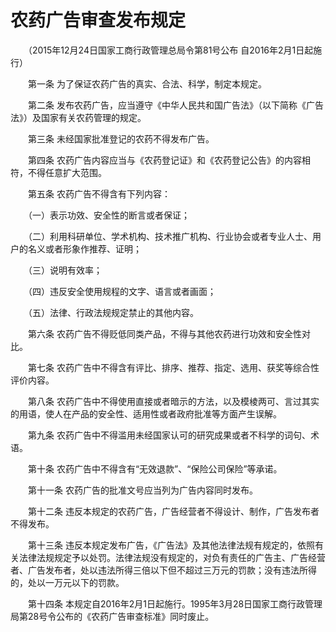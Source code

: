 # 农药广告审查发布规定

　　（2015年12月24日国家工商行政管理总局令第81号公布 自2016年2月1日起施行）

 

　　第一条 为了保证农药广告的真实、合法、科学，制定本规定。

　　第二条 发布农药广告，应当遵守《中华人民共和国广告法》（以下简称《广告法》）及国家有关农药管理的规定。

　　第三条 未经国家批准登记的农药不得发布广告。

　　第四条 农药广告内容应当与《农药登记证》和《农药登记公告》的内容相符，不得任意扩大范围。

　　第五条 农药广告不得含有下列内容：

　　（一）表示功效、安全性的断言或者保证；

　　（二）利用科研单位、学术机构、技术推广机构、行业协会或者专业人士、用户的名义或者形象作推荐、证明；

　　（三）说明有效率；

　　（四）违反安全使用规程的文字、语言或者画面；

　　（五）法律、行政法规规定禁止的其他内容。

　　第六条 农药广告不得贬低同类产品，不得与其他农药进行功效和安全性对比。

　　第七条 农药广告中不得含有评比、排序、推荐、指定、选用、获奖等综合性评价内容。

　　第八条 农药广告中不得使用直接或者暗示的方法，以及模棱两可、言过其实的用语，使人在产品的安全性、适用性或者政府批准等方面产生误解。

　　第九条 农药广告中不得滥用未经国家认可的研究成果或者不科学的词句、术语。

　　第十条 农药广告中不得含有“无效退款”、“保险公司保险”等承诺。

　　第十一条 农药广告的批准文号应当列为广告内容同时发布。

　　第十二条 违反本规定的农药广告，广告经营者不得设计、制作，广告发布者不得发布。

　　第十三条 违反本规定发布广告，《广告法》及其他法律法规有规定的，依照有关法律法规规定予以处罚。法律法规没有规定的，对负有责任的广告主、广告经营者、广告发布者，处以违法所得三倍以下但不超过三万元的罚款；没有违法所得的，处以一万元以下的罚款。

　　第十四条 本规定自2016年2月1日起施行。1995年3月28日国家工商行政管理局第28号令公布的《农药广告审查标准》同时废止。